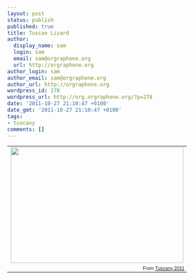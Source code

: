```yaml
---
layout: post
status: publish
published: true
title: Tuscan Lizard
author:
  display_name: sam
  login: sam
  email: sam@orgraphone.org
  url: http://orgraphone.org
author_login: sam
author_email: sam@orgraphone.org
author_url: http://orgraphone.org
wordpress_id: 278
wordpress_url: http://org.orgraphone.org/?p=278
date: '2011-10-27 21:10:47 +0100'
date_gmt: '2011-10-27 21:10:47 +0100'
tags:
- tuscany
comments: []
---
```

<table style="width:auto;">
<tr>
<td><a href="https://picasaweb.google.com/lh/photo/QFO7-iNiJxjN50fn8JY2a8mf-BLulOZ5a32hjxIo1Vk?feat=embedwebsite"><img src="https://lh4.googleusercontent.com/-dPm6rE46YJs/TqnC9emBySI/AAAAAAAABDg/S5FRMimn6Ac/s400/DSC_2754.NEF.jpg" height="268" width="400" /></a></td>
</tr>
<tr>
<td style="font-family:arial,sans-serif; font-size:11px; text-align:right">From <a href="https://picasaweb.google.com/sam.pikesley/Tuscany2011?authuser=0&authkey=Gv1sRgCNOH8KiEhLOXywE&feat=embedwebsite">Tuscany 2011</a></td>
</tr>
</table>
